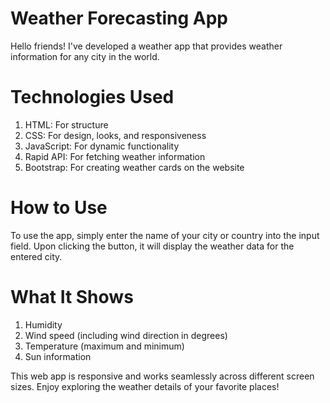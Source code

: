 # Weather Forecasting App
Hello friends! I've developed a weather app that provides weather information for any city in the world.


# Technologies Used

1) HTML: For structure
2) CSS: For design, looks, and responsiveness
3) JavaScript: For dynamic functionality
4) Rapid API: For fetching weather information
5) Bootstrap: For creating weather cards on the website

# How to Use
To use the app, simply enter the name of your city or country into the input field. Upon clicking the button, it will display the weather data for the entered city.

# What It Shows
1) Humidity
2) Wind speed (including wind direction in degrees)
3) Temperature (maximum and minimum)
4) Sun information

This web app is responsive and works seamlessly across different screen sizes. Enjoy exploring the weather details of your favorite places! 